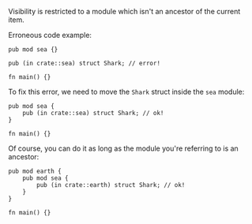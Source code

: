 Visibility is restricted to a module which isn't an ancestor of the current
item.

Erroneous code example:

```compile_fail,E0742,edition2018
pub mod sea {}

pub (in crate::sea) struct Shark; // error!

fn main() {}
```

To fix this error, we need to move the `Shark` struct inside the `sea` module:

```edition2018
pub mod sea {
    pub (in crate::sea) struct Shark; // ok!
}

fn main() {}
```

Of course, you can do it as long as the module you're referring to is an
ancestor:

```edition2018
pub mod earth {
    pub mod sea {
        pub (in crate::earth) struct Shark; // ok!
    }
}

fn main() {}
```
